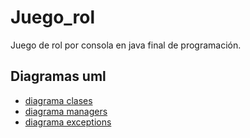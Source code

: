 # Juego_rol
Juego de rol por consola en java final de programación.

## Diagramas uml
- [diagrama clases](https://github.com/LucianoMassoni/Juego_rol/assets/112901637/edec9df6-f24d-4acf-a562-297a65db94a1)
- [diagrama managers](https://github.com/LucianoMassoni/Juego_rol/assets/112901637/a73bfeb2-aff5-46c6-95b4-e54300d77d26)
- [diagrama exceptions](https://github.com/LucianoMassoni/Juego_rol/assets/112901637/3c9f5df4-fbec-493a-b9bb-e4a41a59feed)
